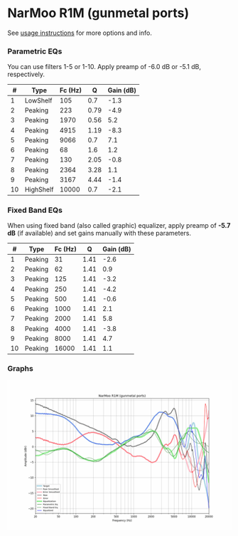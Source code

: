 # NarMoo R1M (gunmetal ports)
See [usage instructions](https://github.com/jaakkopasanen/AutoEq#usage) for more options and info.

### Parametric EQs
You can use filters 1-5 or 1-10. Apply preamp of -6.0 dB or -5.1 dB, respectively.

|   # | Type      |   Fc (Hz) |    Q |   Gain (dB) |
|-----|-----------|-----------|------|-------------|
|   1 | LowShelf  |       105 | 0.7  |        -1.3 |
|   2 | Peaking   |       223 | 0.79 |        -4.9 |
|   3 | Peaking   |      1970 | 0.56 |         5.2 |
|   4 | Peaking   |      4915 | 1.19 |        -8.3 |
|   5 | Peaking   |      9066 | 0.7  |         7.1 |
|   6 | Peaking   |        68 | 1.6  |         1.2 |
|   7 | Peaking   |       130 | 2.05 |        -0.8 |
|   8 | Peaking   |      2364 | 3.28 |         1.1 |
|   9 | Peaking   |      3167 | 4.44 |        -1.4 |
|  10 | HighShelf |     10000 | 0.7  |        -2.1 |

### Fixed Band EQs
When using fixed band (also called graphic) equalizer, apply preamp of **-5.7 dB** (if available) and set gains manually with these parameters.

|   # | Type    |   Fc (Hz) |    Q |   Gain (dB) |
|-----|---------|-----------|------|-------------|
|   1 | Peaking |        31 | 1.41 |        -2.6 |
|   2 | Peaking |        62 | 1.41 |         0.9 |
|   3 | Peaking |       125 | 1.41 |        -3.2 |
|   4 | Peaking |       250 | 1.41 |        -4.2 |
|   5 | Peaking |       500 | 1.41 |        -0.6 |
|   6 | Peaking |      1000 | 1.41 |         2.1 |
|   7 | Peaking |      2000 | 1.41 |         5.8 |
|   8 | Peaking |      4000 | 1.41 |        -3.8 |
|   9 | Peaking |      8000 | 1.41 |         4.7 |
|  10 | Peaking |     16000 | 1.41 |         1.1 |

### Graphs
![](./NarMoo%20R1M%20(gunmetal%20ports).png)
